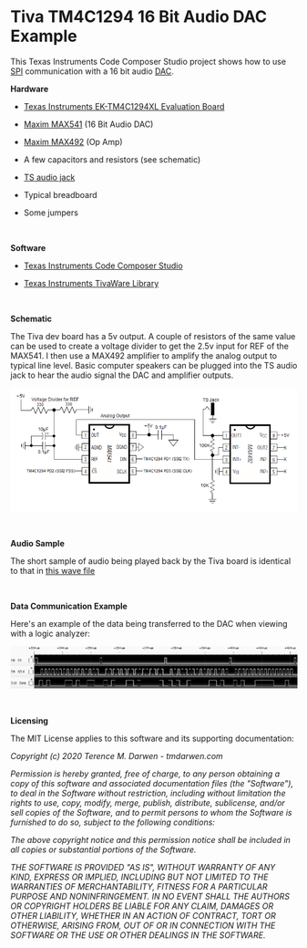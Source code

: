 Tiva TM4C1294 16 Bit Audio DAC Example
======================================

This Texas Instruments Code Composer Studio project shows how to use [SPI](https://en.wikipedia.org/wiki/Serial_Peripheral_Interface) communication with a 16 bit audio [DAC](https://en.wikipedia.org/wiki/Digital-to-analog_converter).
 

**Hardware**

-   [Texas Instruments EK-TM4C1294XL Evaluation Board](https://www.ti.com/tool/EK-TM4C1294XL)

-   [Maxim MAX541](https://www.maximintegrated.com/en/products/analog/data-converters/digital-to-analog-converters/MAX541.html) (16 Bit Audio DAC)

-   [Maxim MAX492](https://www.maximintegrated.com/en/products/analog/amplifiers/MAX492.html) (Op Amp)

-   A few capacitors and resistors (see schematic)

-   [TS audio jack](https://en.wikipedia.org/wiki/Phone_connector_(audio))

-   Typical breadboard

-   Some jumpers


 


**Software**

-   [Texas Instruments Code Composer Studio](https://www.ti.com/tool/CCSTUDIO)

-   [Texas Instruments TivaWare Library](https://www.ti.com/tool/SW-TM4C)

 


**Schematic**

The Tiva dev board has a 5v output.  A couple of resistors of the same value can be used to create a voltage divider to get the 2.5v input for REF of the MAX541.  I then use a MAX492 amplifier to amplify the analog output to typical line level.  Basic computer speakers can be plugged into the TS audio jack to hear the audio signal the DAC and amplifier outputs.

![Tiva TM4C1294 MAX541 MAX492 Schematic](Documentation/Schematic.png)

 

**Audio Sample**

The short sample of audio being played back by the Tiva board is identical to that in [this wave file](Documentation/AudioSample.wav)

 

**Data Communication Example**

Here's an example of the data being transferred to the DAC when viewing with a logic analyzer:

![Tiva TM4C1294 MAX541 Logic Analyzer Example](Documentation/Max541LogicAnalyzerExample.png)


 

**Licensing**

The MIT License applies to this software and its supporting documentation:

*Copyright (c) 2020 Terence M. Darwen - tmdarwen.com*

*Permission is hereby granted, free of charge, to any person obtaining a copy of
this software and associated documentation files (the "Software"), to deal in
the Software without restriction, including without limitation the rights to
use, copy, modify, merge, publish, distribute, sublicense, and/or sell copies of
the Software, and to permit persons to whom the Software is furnished to do so,
subject to the following conditions:*

*The above copyright notice and this permission notice shall be included in all
copies or substantial portions of the Software.*

*THE SOFTWARE IS PROVIDED "AS IS", WITHOUT WARRANTY OF ANY KIND, EXPRESS OR
IMPLIED, INCLUDING BUT NOT LIMITED TO THE WARRANTIES OF MERCHANTABILITY, FITNESS
FOR A PARTICULAR PURPOSE AND NONINFRINGEMENT. IN NO EVENT SHALL THE AUTHORS OR
COPYRIGHT HOLDERS BE LIABLE FOR ANY CLAIM, DAMAGES OR OTHER LIABILITY, WHETHER
IN AN ACTION OF CONTRACT, TORT OR OTHERWISE, ARISING FROM, OUT OF OR IN
CONNECTION WITH THE SOFTWARE OR THE USE OR OTHER DEALINGS IN THE SOFTWARE.*
